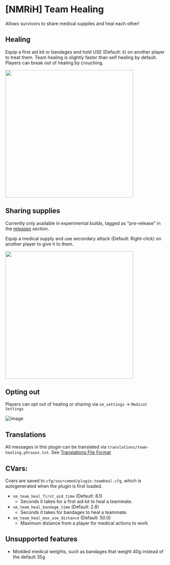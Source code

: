 # [NMRiH] Team Healing

Allows survivors to share medical supplies and heal each other!


## Healing 
Equip a first aid kit or bandages and hold USE (Default: `E`) on another player to treat them. Team healing is slightly faster than self healing by default. Players can break out of healing by crouching.

<img src="https://user-images.githubusercontent.com/11559683/123883869-44b7a900-d920-11eb-821e-a109f5c0f3d0.png" height="400">


## Sharing supplies

Currently only available in experimental builds, tagged as "pre-release" in the [releases](github.com/dysphie/nmrih-team-healing/releases) section.

Equip a medical supply and use secondary attack (Default: Right-click) on another player to give it to them.

<img src="https://user-images.githubusercontent.com/11559683/130325710-7889c61b-49b5-4895-85ce-866f48c0f4fd.png" height="400">


## Opting out

Players can opt out of healing or sharing via `sm_settings` -> `Medical Settings`

![image](https://user-images.githubusercontent.com/11559683/130325851-eefe4c67-dd4d-4abe-b07f-c2ee71024e65.png)

## Translations

All messages in this plugin can be translated via `translations/team-healing.phrases.txt`. See [Translations File Format](https://wiki.alliedmods.net/Translations_(SourceMod_Scripting)#File_Format)

## CVars:

Cvars are saved to `cfg/sourcemod/plugin.teamheal.cfg`, which is autogenerated when the plugin is first loaded.

- `sm_team_heal_first_aid_time` (Default: 8.1)
  - Seconds it takes for a first aid kit to heal a teammate.
- `sm_team_heal_bandage_time` (Default: 2.8)
  - Seconds it takes for bandages to heal a teammate.
- `sm_team_heal_max_use_distance` (Default: 50.0)
  - Maximum distance from a player for medical actions to work

## Unsupported features
- Modded medical weights, such as bandages that weight 40g instead of the default 35g
